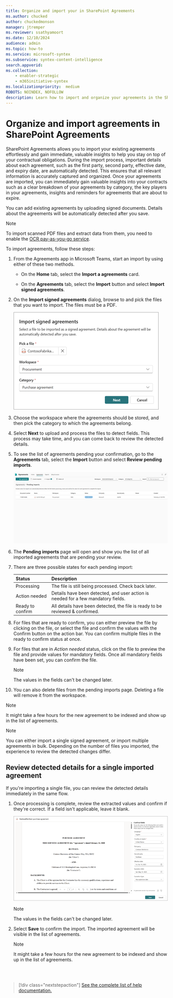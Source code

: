 ```yaml
---
title: Organize and import your in SharePoint Agreements
ms.author: chucked
author: chuckedmonson
manager: jtremper
ms.reviewer: ssathyamoort
ms.date: 12/10/2024
audience: admin
ms.topic: how-to
ms.service: microsoft-syntex
ms.subservice: syntex-content-intelligence
search.appverid: 
ms.collection: 
    - enabler-strategic
    - m365initiative-syntex
ms.localizationpriority:  medium
ROBOTS: NOINDEX, NOFOLLOW
description: Learn how to import and organize your agreements in the SharePoint Agreements solution.
---
```


# Organize and import agreements in SharePoint Agreements

SharePoint Agreements allows you to import your existing agreements effortlessly and gain immediate, valuable insights to help you stay on top of your contractual obligations.
During the import process, important details about each agreement, such as the first party, second party, effective date, and expiry date, are automatically detected. This ensures that all relevant information is accurately captured and organized.
Once your agreements are imported, you can immediately gain valuable insights into your contracts such as a clear breakdown of your agreements by category, the key players in your agreements, insights and reminders for agreements that are about to expire. 

You can add existing agreements by uploading signed documents. Details about the agreements will be automatically detected after you save.

> [!NOTE]
> To import scanned PDF files and extract data from them, you need to enable the [OCR pay-as-you-go service](/microsoft-365/syntex/ocr-overview).

To import agreements, follow these steps:

1. From the Agreements app in Microsoft Teams, start an import by using either of these two methods.

    - On the **Home** tab, select the **Import a agreements** card.

    - On the **Agreements** tab, select the **Import** button and select **Import signed agreements**.

2. On the **Import signed agreements** dialog, browse to and pick the files that you want to import. The files must be a PDF.

   ![A screenshot of Import signed agreements page.](../../media/content-understanding/agreements-import-dialog.png)

3. Choose the workspace where the agreements should be stored, and then pick the category to which the agreements belong.

4. Select **Next** to upload and process the files to detect fields. This process may take time, and you can come back to review the detected details. 

5. To see the list of agreements pending your confirmation, go to the **Agreements** tab, select the **Import** button and select **Review pending imports**.

   [![A screenshot of Agreements app showing the pending imports page with one file.](../../media/content-understanding/agreements-pendingImport.png)](../../media/content-understanding/agreements-pendingImport.png#lightbox)

6. The **Pending imports** page will open and show you the list of all imported agreements that are pending your review.

7. There are three possible states for each pending import:

   |Status  |Description  |
   |---------|---------|
   |Processing    |The file is still being processed. Check back later.         |
   |Action needed    |Details have been detected, and user action is needed for a few mandatory fields.         |
   |Ready to confirm    |All details have been detected, the file is ready to be reviewed & confirmed.         |

8. For files that are ready to confirm, you can either preview the file by clicking on the file, or select the file and confirm the values with the Confirm button on the action bar. You can confirm multiple files in the ready to confirm status at once.

9. For files that are in *Action needed* status, click on the file to preview the file and provide values for mandatory fields. Once all mandatory fields have been set, you can confirm the file.
   > [!NOTE]
   > The values in the fields can't be changed later.

10. You can also delete files from the pending imports page. Deleting a file will remove it from the workspace.
   > [!NOTE]
   > It might take a few hours for the new agreement to be indexed and show up in the list of agreements.
 
> [!NOTE]
> You can either import a single signed agreement, or import multiple agreements in bulk. Depending on the number of files you imported, the experience to review the detected changes differ. 

## Review detected details for a single imported agreement
If you're importing a single file, you can review the detected details immediately in the same flow.
1. Once processing is complete, review the extracted values and confirm if they're correct. If a field isn't applicable, leave it blank.

   [![A screenshot of the agreement page showing the Confirm fields panel.](../../media/content-understanding/agreements-import-fields.png)](../../media/content-understanding/agreements-import-fields.png#lightbox)

   > [!NOTE]
   > The values in the fields can't be changed later.

2. Select **Save** to confirm the import. The imported agreement will be visible in the list of agreements.

   > [!NOTE]
   > It might take a few hours for the new agreement to be indexed and show up in the list of agreements.

<br>

<br>

> [!div class="nextstepaction"]
> [See the complete list of help documentation.](agreements-overview.md#help-documentation)
